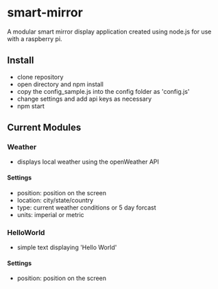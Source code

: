 # smart-mirror
A modular smart mirror display application created using node.js for use with a raspberry pi.

## Install
- clone repository
- open directory and npm install
- copy the config_sample.js into the config folder as 'config.js'
- change settings and add api keys as necessary
- npm start

## Current Modules

### Weather
- displays local weather using the openWeather API
#### Settings
- position: position on the screen
- location: city/state/country
- type: current weather conditions or 5 day forcast
- units: imperial or metric

### HelloWorld
- simple text displaying 'Hello World'
#### Settings
- position: position on the screen
